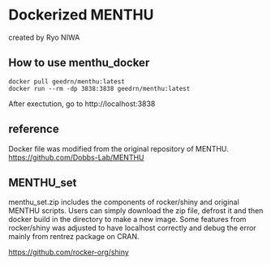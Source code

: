 # Dockerized MENTHU
created by Ryo NIWA

## How to use menthu_docker
```bash=
docker pull geedrn/menthu:latest
docker run --rm -dp 3838:3838 geedrn/menthu:latest
```
After exectution, go to http://localhost:3838

## reference
Docker file was modified from the original repository of MENTHU.
https://github.com/Dobbs-Lab/MENTHU

## MENTHU_set
menthu_set.zip includes the components of rocker/shiny and original MENTHU scripts.
Users can simply download the zip file, defrost it and then docker build in the directory to make a new image.
Some features from rocker/shiny was adjusted to have localhost correctly and debug the error mainly from rentrez package on CRAN.

https://github.com/rocker-org/shiny
